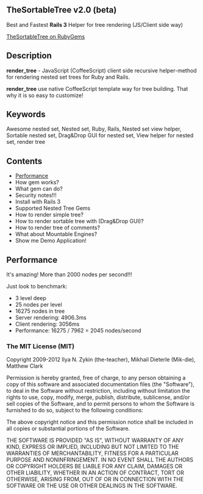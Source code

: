 ## TheSortableTree v2.0 (beta)

Best and Fastest **Rails 3** Helper for tree rendering (JS/Client side way)

[TheSortableTree on RubyGems](http://rubygems.org/gems/the_sortable_tree)

## Description

**render_tree** - JavaScript (CoffeeScript) client side recursive helper-method for rendering nested set trees for Ruby and Rails.

**render_tree** use native CoffeeScript template way for tree building. That why it is so easy to customize!

## Keywords

Awesome nested set, Nested set, Ruby, Rails, Nested set view helper, Sortable nested set, Drag&Drop GUI for nested set, View helper for nested set, render tree

## Contents

* [Performance](https://github.com/the-teacher/the_sortable_tree#performance)
* How gem works?
* What gem can do?
* Security notes!!!
* Install with Rails 3
* Supported Nested Tree Gems
* How to render simple tree?
* How to render sortable tree with (Drag&Drop GUI)?
* How to render tree of comments?
* What about Mountable Engines?
* Show me Demo Application!

## Performance

It's amazing! More than 2000 nodes per second!!!

Just look to benchmark:

* 3 level deep
* 25 nodes per level
* 16275 nodes in tree
* Server rendering: 4906.3ms
* Client rendering: 3056ms
* Performance: 16275 / 7962 = 2045 nodes/second

### The MIT License (MIT)

Copyright 2009-2012 Ilya N. Zykin (the-teacher), Mikhail Dieterle (Mik-die), Matthew Clark

Permission is hereby granted, free of charge, to any person obtaining
a copy of this software and associated documentation files (the
"Software"), to deal in the Software without restriction, including
without limitation the rights to use, copy, modify, merge, publish,
distribute, sublicense, and/or sell copies of the Software, and to
permit persons to whom the Software is furnished to do so, subject to
the following conditions:

The above copyright notice and this permission notice shall be
included in all copies or substantial portions of the Software.

THE SOFTWARE IS PROVIDED "AS IS", WITHOUT WARRANTY OF ANY KIND,
EXPRESS OR IMPLIED, INCLUDING BUT NOT LIMITED TO THE WARRANTIES OF
MERCHANTABILITY, FITNESS FOR A PARTICULAR PURPOSE AND
NONINFRINGEMENT. IN NO EVENT SHALL THE AUTHORS OR COPYRIGHT HOLDERS BE
LIABLE FOR ANY CLAIM, DAMAGES OR OTHER LIABILITY, WHETHER IN AN ACTION
OF CONTRACT, TORT OR OTHERWISE, ARISING FROM, OUT OF OR IN CONNECTION
WITH THE SOFTWARE OR THE USE OR OTHER DEALINGS IN THE SOFTWARE.